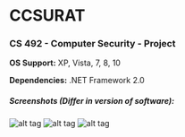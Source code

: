 # CCSURAT
### CS 492 - Computer Security - Project
**OS Support:** XP, Vista, 7, 8, 10

**Dependencies:** .NET Framework 2.0


##### Screenshots (Differ in version of software):
![alt tag](http://i.imgur.com/zloFUNm.png)
![alt tag](http://i.imgur.com/1kxZWcE.png)
![alt tag](http://i.imgur.com/cMh4uxu.png)
